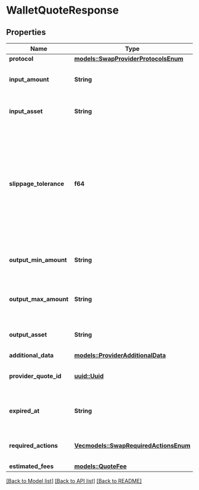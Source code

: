 # WalletQuoteResponse

## Properties

Name | Type | Description | Notes
------------ | ------------- | ------------- | -------------
**protocol** | [**models::SwapProviderProtocolsEnum**](SwapProviderProtocolsEnum.md) |  | 
**input_amount** | **String** | The amount of tokens the swapper will provide | 
**input_asset** | **String** | The id of the asset the swapper will provide | 
**slippage_tolerance** | **f64** | The slippage tolerance is a percentage. The slippage tolerance is the maximum amount the price can change between the time the transaction is submitted and the time it is executed | 
**output_min_amount** | **String** | The minimum amount of tokens the swapper will receive | 
**output_max_amount** | **String** | Maximum amount of tokens that the swapper will receive | 
**output_asset** | **String** | The id of the asset the swapper will receive | 
**additional_data** | [**models::ProviderAdditionalData**](ProviderAdditionalData.md) |  | 
**provider_quote_id** | [**uuid::Uuid**](uuid::Uuid.md) | An identifier that uniquely identifies the received quote | 
**expired_at** | **String** | When was the received `providerQuoteId` is expired (ISO Date time). | 
**required_actions** | [**Vec<models::SwapRequiredActionsEnum>**](SwapRequiredActionsEnum.md) | The required actions for completing a swap operation | 
**estimated_fees** | [**models::QuoteFee**](QuoteFee.md) |  | 

[[Back to Model list]](../README.md#documentation-for-models) [[Back to API list]](../README.md#documentation-for-api-endpoints) [[Back to README]](../README.md)


